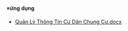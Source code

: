  **⭐ứng dụng**
 - [Quản Lý Thông Tin Cư Dân Chung Cư.docx](https://github.com/khokhanptv/ADVANCED-CC-ALGORITHM-T122023/files/13987878/Qu.n.Ly.Thong.Tin.C.Dan.Chung.C.docx)


